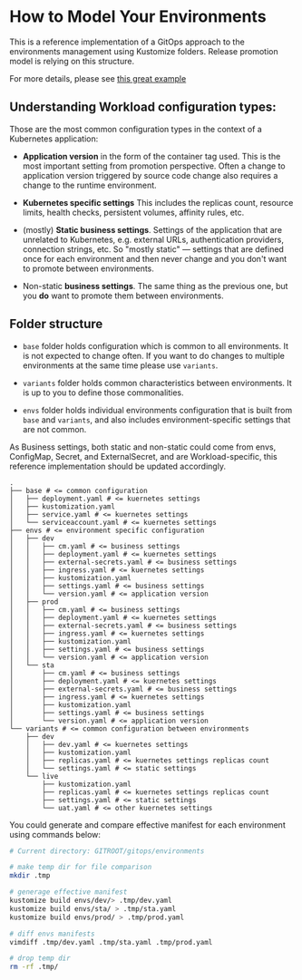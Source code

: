 # How to Model Your Environments

This is a reference implementation of a GitOps approach to the environments management using Kustomize folders. Release
promotion model is relying on this structure.

For more details, please see [this great example](
https://github.com/kostis-codefresh/gitops-environment-promotion)

## Understanding Workload configuration types:

Those are the most common configuration types in the context of a Kubernetes application:

* **Application version** in the form of the container tag used.
  This is the most important setting from promotion perspective.
  Often a change to application version triggered by source code change also requires a
  change to the runtime environment.

* **Kubernetes specific settings** This includes the replicas count, resource limits, health checks, persistent volumes,
  affinity rules, etc.

* (mostly) **Static business settings**.
  Settings of the application that are unrelated to Kubernetes, e.g. external URLs, authentication providers, connection
  strings, etc. So "mostly static" — settings that are defined once for each environment and then never change and you
  don't want to promote between environments.

* Non-static **business settings**.
  The same thing as the previous one, but you **do** want to promote them between environments.

## Folder structure

* `base` folder holds configuration which is common to all environments.
  It is not expected to change often.
  If you want to do changes to multiple environments at the same time please use `variants`.

* `variants` folder holds common characteristics between environments.
  It is up to you to define those commonalities.

* `envs` folder holds individual environments configuration that is built from `base` and `variants`, and also includes
  environment-specific settings that are not common.

As Business settings, both static and non-static could come from envs, ConfigMap, Secret, and ExternalSecret, and are
Workload-specific, this reference implementation should be updated accordingly.

```
.
├── base # <= common configuration
│   ├── deployment.yaml # <= kuernetes settings
│   ├── kustomization.yaml
│   ├── service.yaml # <= kuernetes settings
│   └── serviceaccount.yaml # <= kuernetes settings
├── envs # <= environment specific configuration
│   ├── dev
│   │   ├── cm.yaml # <= business settings
│   │   ├── deployment.yaml # <= kuernetes settings
│   │   ├── external-secrets.yaml # <= business settings
│   │   ├── ingress.yaml # <= kuernetes settings
│   │   ├── kustomization.yaml
│   │   ├── settings.yaml # <= business settings
│   │   └── version.yaml # <= application version 
│   ├── prod
│   │   ├── cm.yaml # <= business settings
│   │   ├── deployment.yaml # <= kuernetes settings
│   │   ├── external-secrets.yaml # <= business settings
│   │   ├── ingress.yaml # <= kuernetes settings
│   │   ├── kustomization.yaml
│   │   ├── settings.yaml # <= business settings
│   │   └── version.yaml # <= application version
│   └── sta
│       ├── cm.yaml # <= business settings
│       ├── deployment.yaml # <= kuernetes settings
│       ├── external-secrets.yaml # <= business settings
│       ├── ingress.yaml # <= kuernetes settings
│       ├── kustomization.yaml
│       ├── settings.yaml # <= business settings
│       └── version.yaml # <= application version
└── variants # <= common configuration between environments
    ├── dev
    │   ├── dev.yaml # <= kuernetes settings
    │   ├── kustomization.yaml
    │   ├── replicas.yaml # <= kuernetes settings replicas count
    │   └── settings.yaml # <= static settings
    └── live
        ├── kustomization.yaml
        ├── replicas.yaml # <= kuernetes settings replicas count
        ├── settings.yaml # <= static settings
        └── uat.yaml # <= other kuernetes settings

```

You could generate and compare effective manifest for each environment using commands below:

```bash
# Current directory: GITROOT/gitops/environments

# make temp dir for file comparison
mkdir .tmp

# generage effective manifest
kustomize build envs/dev/> .tmp/dev.yaml
kustomize build envs/sta/ > .tmp/sta.yaml
kustomize build envs/prod/ > .tmp/prod.yaml

# diff envs manifests
vimdiff .tmp/dev.yaml .tmp/sta.yaml .tmp/prod.yaml

# drop temp dir
rm -rf .tmp/
```